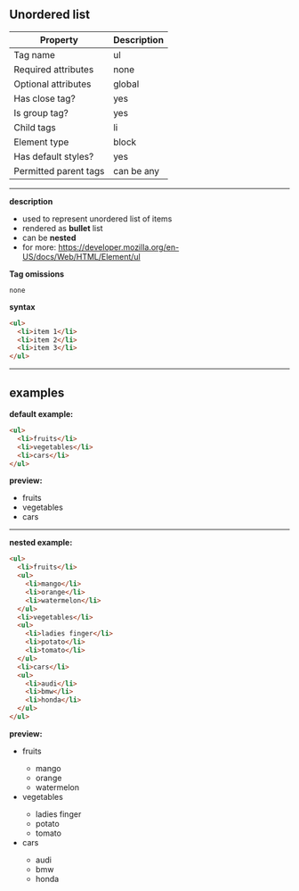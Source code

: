 ## Unordered list

| Property              | Description |
| --------------------- | ----------- |
| Tag name              | ul          |
| Required attributes   | none        |
| Optional attributes   | global      |
| Has close tag?        | yes         |
| Is group tag?         | yes         |
| Child tags            | li          |
| Element type          | block       |
| Has default styles?   | yes         |
| Permitted parent tags | can be any  |

---

**description**

- used to represent unordered list of items
- rendered as **bullet** list
- can be **nested**
- for more: https://developer.mozilla.org/en-US/docs/Web/HTML/Element/ul

**Tag omissions**

```
none
```

**syntax**

```html
<ul>
  <li>item 1</li>
  <li>item 2</li>
  <li>item 3</li>
</ul>
```

---

## examples

**default example:**

```html
<ul>
  <li>fruits</li>
  <li>vegetables</li>
  <li>cars</li>
</ul>
```

**preview:**

<ul>
  <li>fruits</li>
  <li>vegetables</li>
  <li>cars</li>
</ul>

---

**nested example:**

```html
<ul>
  <li>fruits</li>
  <ul>
    <li>mango</li>
    <li>orange</li>
    <li>watermelon</li>
  </ul>
  <li>vegetables</li>
  <ul>
    <li>ladies finger</li>
    <li>potato</li>
    <li>tomato</li>
  </ul>
  <li>cars</li>
  <ul>
    <li>audi</li>
    <li>bmw</li>
    <li>honda</li>
  </ul>
</ul>
```

**preview:**

<ul>
  <li>fruits</li>
  <ul>
    <li>mango</li>
    <li>orange</li>
    <li>watermelon</li>
  </ul>
  <li>vegetables</li>
  <ul>
    <li>ladies finger</li>
    <li>potato</li>
    <li>tomato</li>
  </ul>
  <li>cars</li>
  <ul>
    <li>audi</li>
    <li>bmw</li>
    <li>honda</li>
  </ul>
</ul>
